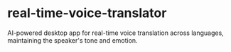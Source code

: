 # real-time-voice-translator
AI-powered desktop app for real-time voice translation across languages, maintaining the speaker's tone and emotion.
